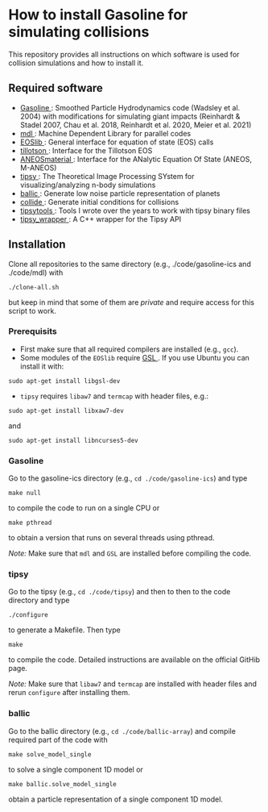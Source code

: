 # How to install Gasoline for simulating collisions

This repository provides all instructions on which software is used for collision simulations and how to install it.

## Required software
- [ Gasoline ]( https://bitbucket.org/creinh/gasoline-ics/src/master/): Smoothed Particle Hydrodynamics code (Wadsley et al. 2004) with modifications for simulating giant impacts (Reinhardt & Stadel 2007, Chau et al. 2018, Reinhardt et al. 2020, Meier et al. 2021)
- [ mdl ]( https://github.com/N-BodyShop/mdl ): Machine Dependent Library for parallel codes
- [ EOSlib ](https://github.com/Halbarath/EOSlib): General interface for equation of state (EOS) calls
- [ tillotson ](https://github.com/chreinhardt/tillotson): Interface for the Tillotson EOS
- [ ANEOSmaterial ](https://github.com/Halbarath/ANEOSmaterial): Interface for the ANalytic Equation Of State (ANEOS, M-ANEOS)
- [ tipsy ](https://github.com/N-BodyShop/tipsy):  The Theoretical Image Processing SYstem for visualizing/analyzing n-body simulations
- [ ballic ](https://github.com/chreinhardt/ballic-array): Generate low noise particle representation of planets
- [ collide ]( https://github.com/chreinhardt/collide ): Generate initial conditions for collisions
- [ tipsytools ](https://bitbucket.org/creinh/tipsytools/src/master/): Tools I wrote over the years to work with tipsy binary files
- [ tipsy_wrapper ]( https://github.com/chreinhardt/tipsy_wrapper ): A C++ wrapper for the Tipsy API

## Installation
Clone all repositories to the same directory (e.g., ./code/gasoline-ics and ./code/mdl) with
```
./clone-all.sh
```
but keep in mind that some of them are _private_ and require access for this script to work.

### Prerequisits
- First make sure that all required compilers are installed (e.g., ```gcc```).
- Some modules of the ```EOSlib``` require [ GSL ]( https://www.gnu.org/software/gsl/ ). If you use Ubuntu you can install it with:
```
sudo apt-get install libgsl-dev
```
- ```tipsy``` requires ```libaw7``` and ```termcap``` with header files, e.g.:
```
sudo apt-get install libxaw7-dev
```
and
```
sudo apt-get install libncurses5-dev
`````


### Gasoline
Go to the gasoline-ics directory (e.g., ```cd ./code/gasoline-ics```) and type
```
make null
```
to compile the code to run on a single CPU or
```
make pthread
```
to obtain a version that runs on several threads using pthread.

*Note:* Make sure that ```mdl``` and ```GSL``` are installed before compiling the code.

### tipsy
Go to the tipsy (e.g., ```cd ./code/tipsy```) and then to then to the code directory and type
```
./configure
```
to generate a Makefile. Then type
```
make
```
to compile the code. Detailed instructions are available on the official GitHib page.

*Note:* Make sure that ```libaw7``` and ```termcap``` are installed with header files and rerun ```configure``` after installing them.

### ballic
Go to the ballic directory  (e.g., ```cd ./code/ballic-array```) and compile required part of the code with
```
make solve_model_single
```
to solve a single component 1D model or
```
make ballic.solve_model_single
```
obtain a particle representation of a single component 1D model.




